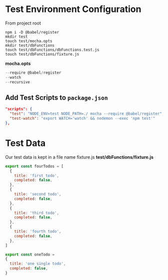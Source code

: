 # Test Environment Configuration

From project root

```console
npm i -D @babel/register
mkdir test
touch test/mocha.opts
mkdir test/dbFunctions
touch test/dbFunctions/dbFunctions.test.js
touch test/dbFunctions/fixture.js
```


**mocha.opts**
```js
--require @babel/register
--watch
--recursive
```

## Add Test Scripts to `package.json`
```json
"scripts": {
  "test": "NODE_ENV=test NODE_PATH=./ mocha --require @babel/register",
  "test-watch": "export WATCH='watch' && nodemon --exec 'npm test'"
},
```

# Test Data
Our test data is kept in a file name fixture.js
**test/dbFunctions/fixture.js**
```js
export const fourTodos = [
  {
    title: 'first todo',
    completed: false,
  },
  {
    title: 'second todo',
    completed: false,
  },
  {
    title: 'third todo',
    completed: false,
  },
  {
    title: 'fourth todo',
    completed: false,
  },
]

export const oneTodo =
{
  title: 'one single todo',
  completed: false,
}
```
